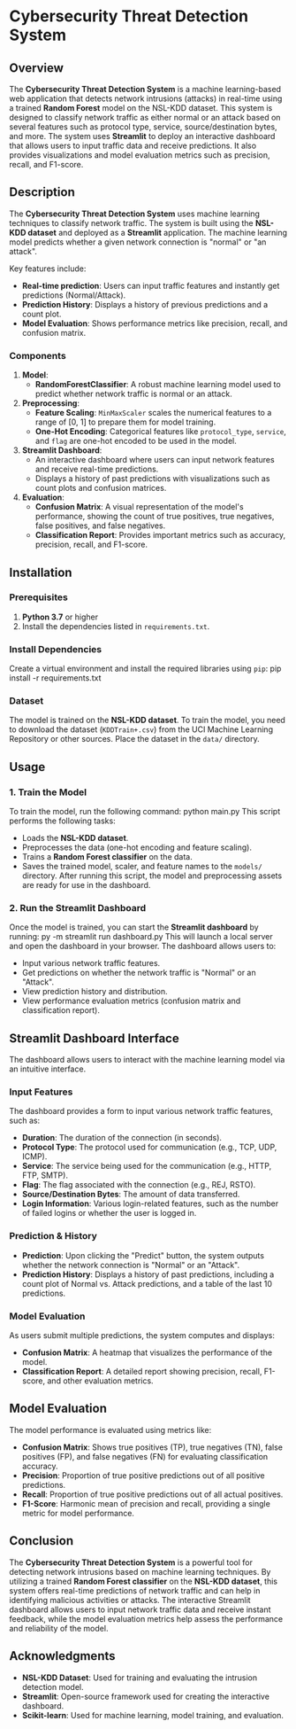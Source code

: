 # Cybersecurity Threat Detection System

## Overview
The **Cybersecurity Threat Detection System** is a machine learning-based web application that detects network intrusions (attacks) in real-time using a trained **Random Forest** model on the NSL-KDD dataset. This system is designed to classify network traffic as either normal or an attack based on several features such as protocol type, service, source/destination bytes, and more.
The system uses **Streamlit** to deploy an interactive dashboard that allows users to input traffic data and receive predictions. It also provides visualizations and model evaluation metrics such as precision, recall, and F1-score.

## Description
The **Cybersecurity Threat Detection System** uses machine learning techniques to classify network traffic. The system is built using the **NSL-KDD dataset** and deployed as a **Streamlit** application. The machine learning model predicts whether a given network connection is "normal" or "an attack".

Key features include:
- **Real-time prediction**: Users can input traffic features and instantly get predictions (Normal/Attack).
- **Prediction History**: Displays a history of previous predictions and a count plot.
- **Model Evaluation**: Shows performance metrics like precision, recall, and confusion matrix.

### Components
1. **Model**: 
   - **RandomForestClassifier**: A robust machine learning model used to predict whether network traffic is normal or an attack.
2. **Preprocessing**: 
   - **Feature Scaling**: `MinMaxScaler` scales the numerical features to a range of [0, 1] to prepare them for model training.
   - **One-Hot Encoding**: Categorical features like `protocol_type`, `service`, and `flag` are one-hot encoded to be used in the model.
3. **Streamlit Dashboard**:
   - An interactive dashboard where users can input network features and receive real-time predictions.
   - Displays a history of past predictions with visualizations such as count plots and confusion matrices.
4. **Evaluation**:
   - **Confusion Matrix**: A visual representation of the model's performance, showing the count of true positives, true negatives, false positives, and false negatives.
   - **Classification Report**: Provides important metrics such as accuracy, precision, recall, and F1-score.

## Installation

### Prerequisites
1. **Python 3.7** or higher
2. Install the dependencies listed in `requirements.txt`.
### Install Dependencies
Create a virtual environment and install the required libraries using `pip`:
pip install -r requirements.txt
### Dataset
The model is trained on the **NSL-KDD dataset**. To train the model, you need to download the dataset (`KDDTrain+.csv`) from the UCI Machine Learning Repository or other sources. Place the dataset in the `data/` directory.

## Usage

### 1. Train the Model
To train the model, run the following command:
python main.py
This script performs the following tasks:
- Loads the **NSL-KDD dataset**.
- Preprocesses the data (one-hot encoding and feature scaling).
- Trains a **Random Forest classifier** on the data.
- Saves the trained model, scaler, and feature names to the `models/` directory.
After running this script, the model and preprocessing assets are ready for use in the dashboard.
### 2. Run the Streamlit Dashboard
Once the model is trained, you can start the **Streamlit dashboard** by running:
py -m streamlit run dashboard.py
This will launch a local server and open the dashboard in your browser. The dashboard allows users to:
- Input various network traffic features.
- Get predictions on whether the network traffic is "Normal" or an "Attack".
- View prediction history and distribution.
- View performance evaluation metrics (confusion matrix and classification report).

## Streamlit Dashboard Interface
The dashboard allows users to interact with the machine learning model via an intuitive interface.

### Input Features
The dashboard provides a form to input various network traffic features, such as:
- **Duration**: The duration of the connection (in seconds).
- **Protocol Type**: The protocol used for communication (e.g., TCP, UDP, ICMP).
- **Service**: The service being used for the communication (e.g., HTTP, FTP, SMTP).
- **Flag**: The flag associated with the connection (e.g., REJ, RSTO).
- **Source/Destination Bytes**: The amount of data transferred.
- **Login Information**: Various login-related features, such as the number of failed logins or whether the user is logged in.

### Prediction & History
- **Prediction**: Upon clicking the "Predict" button, the system outputs whether the network connection is "Normal" or an "Attack".
- **Prediction History**: Displays a history of past predictions, including a count plot of Normal vs. Attack predictions, and a table of the last 10 predictions.

### Model Evaluation
As users submit multiple predictions, the system computes and displays:
- **Confusion Matrix**: A heatmap that visualizes the performance of the model.
- **Classification Report**: A detailed report showing precision, recall, F1-score, and other evaluation metrics.

## Model Evaluation
The model performance is evaluated using metrics like:
- **Confusion Matrix**: Shows true positives (TP), true negatives (TN), false positives (FP), and false negatives (FN) for evaluating classification accuracy.
- **Precision**: Proportion of true positive predictions out of all positive predictions.
- **Recall**: Proportion of true positive predictions out of all actual positives.
- **F1-Score**: Harmonic mean of precision and recall, providing a single metric for model performance.

## Conclusion
The **Cybersecurity Threat Detection System** is a powerful tool for detecting network intrusions based on machine learning techniques. By utilizing a trained **Random Forest classifier** on the **NSL-KDD dataset**, this system offers real-time predictions of network traffic and can help in identifying malicious activities or attacks. The interactive Streamlit dashboard allows users to input network traffic data and receive instant feedback, while the model evaluation metrics help assess the performance and reliability of the model.

## Acknowledgments

- **NSL-KDD Dataset**: Used for training and evaluating the intrusion detection model.
- **Streamlit**: Open-source framework used for creating the interactive dashboard.
- **Scikit-learn**: Used for machine learning, model training, and evaluation.
